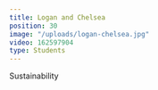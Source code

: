 ```yaml
---
title: Logan and Chelsea
position: 30
image: "/uploads/logan-chelsea.jpg"
video: 162597904
type: Students
---
```


Sustainability
